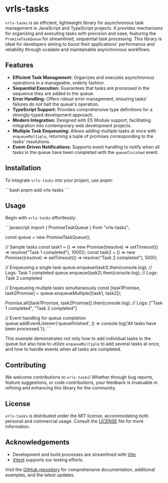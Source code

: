 # vrls-tasks

`vrls-tasks` is an efficient, lightweight library for asynchronous task management in JavaScript and TypeScript projects. It provides mechanisms for organizing and executing tasks with precision and ease, featuring the `PromiseTaskQueue` for streamlined, sequential task processing. This library is ideal for developers aiming to boost their applications' performance and reliability through scalable and maintainable asynchronous workflows.

## Features

- **Efficient Task Management:** Organizes and executes asynchronous operations in a manageable, orderly fashion.
- **Sequential Execution:** Guarantees that tasks are processed in the sequence they are added to the queue.
- **Error Handling:** Offers robust error management, ensuring tasks' failures do not halt the queue's operation.
- **TypeScript Support:** Provides comprehensive type definitions for a strongly-typed development approach.
- **Modern Integration:** Designed with ES Module support, facilitating integration into contemporary web development projects.
- **Multiple Task Enqueueing:** Allows adding multiple tasks at once with `enqueueMultiple`, returning a tuple of promises corresponding to the tasks' resolutions.
- **Event-Driven Notifications:** Supports event handling to notify when all tasks in the queue have been completed with the `queuefinished` event.

## Installation

To integrate `vrls-tasks` into your project, use pnpm:

\```bash
pnpm add vrls-tasks
\```

## Usage

Begin with `vrls-tasks` effortlessly:

\```javascript
import { PromiseTaskQueue } from "vrls-tasks";

const queue = new PromiseTaskQueue();

// Sample tasks
const task1 = () => new Promise((resolve) => setTimeout(() => resolve("Task 1 completed"), 1000));
const task2 = () => new Promise((resolve) => setTimeout(() => resolve("Task 2 completed"), 500));

// Enqueueing a single task
queue.enqueue(task1).then(console.log); // Logs: Task 1 completed
queue.enqueue(task2).then(console.log); // Logs: Task 2 completed

// Enqueueing multiple tasks simultaneously
const [task1Promise, task2Promise] = queue.enqueueMultiple([task1, task2]);

Promise.all([task1Promise, task2Promise]).then(console.log); // Logs: ["Task 1 completed", "Task 2 completed"]

// Event handling for queue completion
queue.addEventListener('queuefinished', () => console.log('All tasks have been processed.'));
\```

This example demonstrates not only how to add individual tasks to the queue but also how to utilize `enqueueMultiple` to add several tasks at once, and how to handle events when all tasks are completed.

## Contributing

We welcome contributions to `vrls-tasks`! Whether through bug reports, feature suggestions, or code contributions, your feedback is invaluable in refining and enhancing this library for the community.

## License

`vrls-tasks` is distributed under the MIT license, accommodating both personal and commercial usage. Consult the [LICENSE](https://github.com/vitorrloureiro/vrls-tasks/blob/main/LICENSE) file for more information.

## Acknowledgements

- Development and build processes are streamlined with [Vite](https://vitejs.dev/).
- [Vitest](https://vitest.dev/) supports our testing efforts.

Visit the [GitHub repository](https://github.com/vitorrloureiro/vrls-tasks) for comprehensive documentation, additional examples, and the latest updates.
